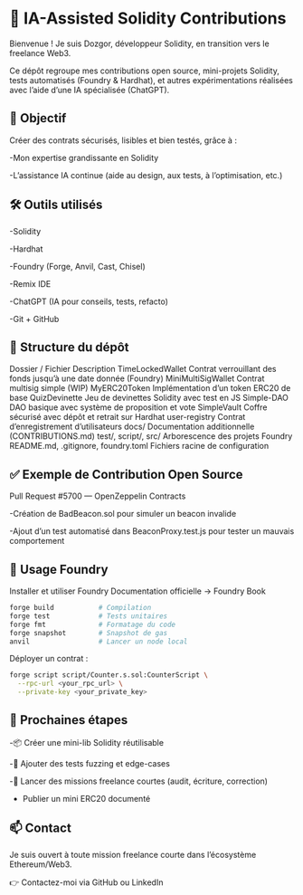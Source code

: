 # 🧠 IA-Assisted Solidity Contributions
Bienvenue ! Je suis Dozgor, développeur Solidity, en transition vers le freelance Web3.

Ce dépôt regroupe mes contributions open source, mini-projets Solidity, tests automatisés (Foundry & Hardhat), et autres expérimentations réalisées avec l’aide d’une IA spécialisée (ChatGPT).

## 🎯 Objectif
Créer des contrats sécurisés, lisibles et bien testés, grâce à :

-Mon expertise grandissante en Solidity

-L’assistance IA continue (aide au design, aux tests, à l’optimisation, etc.)

## 🛠️ Outils utilisés
-Solidity

-Hardhat

-Foundry (Forge, Anvil, Cast, Chisel)

-Remix IDE

-ChatGPT (IA pour conseils, tests, refacto)

-Git + GitHub

## 📁 Structure du dépôt
Dossier / Fichier	Description
TimeLockedWallet	Contrat verrouillant des fonds jusqu’à une date donnée (Foundry)
MiniMultiSigWallet	Contrat multisig simple (WIP)
MyERC20Token	Implémentation d’un token ERC20 de base
QuizDevinette	Jeu de devinettes Solidity avec test en JS
Simple-DAO	DAO basique avec système de proposition et vote
SimpleVault	Coffre sécurisé avec dépôt et retrait sur Hardhat
user-registry	Contrat d’enregistrement d’utilisateurs
docs/	Documentation additionnelle (CONTRIBUTIONS.md)
test/, script/, src/	Arborescence des projets Foundry
README.md, .gitignore, foundry.toml	Fichiers racine de configuration

## ✅ Exemple de Contribution Open Source
Pull Request #5700 — OpenZeppelin Contracts

-Création de BadBeacon.sol pour simuler un beacon invalide

-Ajout d’un test automatisé dans BeaconProxy.test.js pour tester un mauvais comportement

## 🔧 Usage Foundry
Installer et utiliser Foundry
Documentation officielle → Foundry Book

```bash
forge build           # Compilation
forge test            # Tests unitaires
forge fmt             # Formatage du code
forge snapshot        # Snapshot de gas
anvil                 # Lancer un node local
```
Déployer un contrat :

```bash
forge script script/Counter.s.sol:CounterScript \
  --rpc-url <your_rpc_url> \
  --private-key <your_private_key>
```

## 🧭 Prochaines étapes
-📦 Créer une mini-lib Solidity réutilisable

-🧪 Ajouter des tests fuzzing et edge-cases

-🚀 Lancer des missions freelance courtes (audit, écriture, correction)

- Publier un mini ERC20 documenté

## 📫 Contact
Je suis ouvert à toute mission freelance courte dans l’écosystème Ethereum/Web3.

👉 Contactez-moi via GitHub ou LinkedIn
